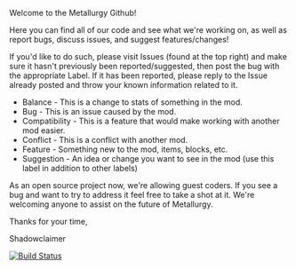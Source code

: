 Welcome to the Metallurgy Github! 

Here you can find all of our code and see what we're working on, as well as report bugs, discuss issues, and suggest features/changes!

If you'd like to do such, please visit Issues (found at the top right) and make sure it hasn't previously been reported/suggested, then post the bug with the appropriate Label. If it has been reported, please reply to the Issue already posted and throw your known information related to it.

* Balance - This is a change to stats of something in the mod.
* Bug - This is an issue caused by the mod.
* Compatibility - This is a feature that would make working with another mod easier.
* Conflict - This is a conflict with another mod.
* Feature - Something new to the mod, items, blocks, etc.
* Suggestion - An idea or change you want to see in the mod (use this label in addition to other labels)

As an open source project now, we're allowing guest coders. If you see a bug and want to try to address it feel free to take a shot at it. We're welcoming anyone to assist on the future of Metallurgy.

Thanks for your time,

Shadowclaimer

[![Build Status](http://mc.aesireanempire.com/jenkins/job/Metallurgy3/badge/icon)](http://mc.aesireanempire.com/jenkins/job/Metallurgy3/)
